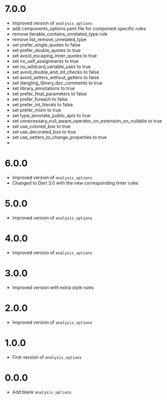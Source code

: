 # 7.0.0

- Improved version of `analysis_options`
- add components_options.yaml file for component specific rules
- remove iterable_contains_unrelated_type rule
- remove list_remove_unrelated_type
- set prefer_single_quotes to false
- set prefer_double_quotes to true
- set avoid_escaping_inner_quotes to true
- set no_self_assignments to true
- set no_wildcard_variable_uses to true
- set avoid_double_and_int_checks to false
- set avoid_setters_without_getters to false
- set dangling_library_doc_comments to true
- set library_annotations to true
- set prefer_final_parameters to false
- set prefer_foreach to false
- set prefer_int_literals to false
- set prefer_mixin to true
- set type_annotate_public_apis to true
- set unnecessary_null_aware_operator_on_extension_on_nullable to true
- set use_colored_box to true
- set use_decorated_box to true
- set use_setters_to_change_properties to true
- 

# 6.0.0

- Improved version of `analysis_options`
- Changed to Dart 3.0 with the new corresponding linter rules

# 5.0.0

- Improved version of `analysis_options`

# 4.0.0

- Improved version of `analysis_options` 

# 3.0.0

- Improved version with extra style rules

# 2.0.0

- Improved version of `analysis_options`

# 1.0.0

- First version of `analysis_options`

# 0.0.0

- Add blank `analysis_options`